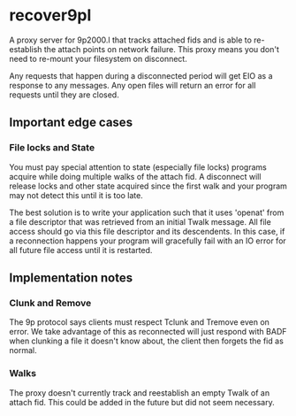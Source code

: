 # recover9pl

A proxy server for 9p2000.l that tracks attached fids
and is able to re-establish the attach points on network
failure. This proxy means you don't need to re-mount your filesystem on disconnect.

Any requests that happen during a disconnected period will
get EIO as a response to any messages. Any open files will
return an error for all requests until they are closed.

## Important edge cases

### File locks and State

You must pay special attention to state (especially file locks) programs
acquire while doing multiple walks of the attach fid.
A disconnect will release locks and other state acquired since the first walk
and your program may not detect this until it is too late.

The best solution is to write your application such that
it uses 'openat' from a file descriptor that was retrieved from an initial Twalk
message. All file access should go via this file descriptor and its descendents.
In this case, if a reconnection happens your program will gracefully
fail with an IO error for all future file access until it is restarted.

## Implementation notes

### Clunk and Remove

The 9p protocol says clients must respect Tclunk and Tremove
even on error. We take advantage of this as reconnected
will just respond with BADF when clunking a file it doesn't know about, the client then forgets the fid as normal.

### Walks

The proxy doesn't currently track and reestablish an empty
Twalk of an attach fid. This could be added in the future but
did not seem necessary.